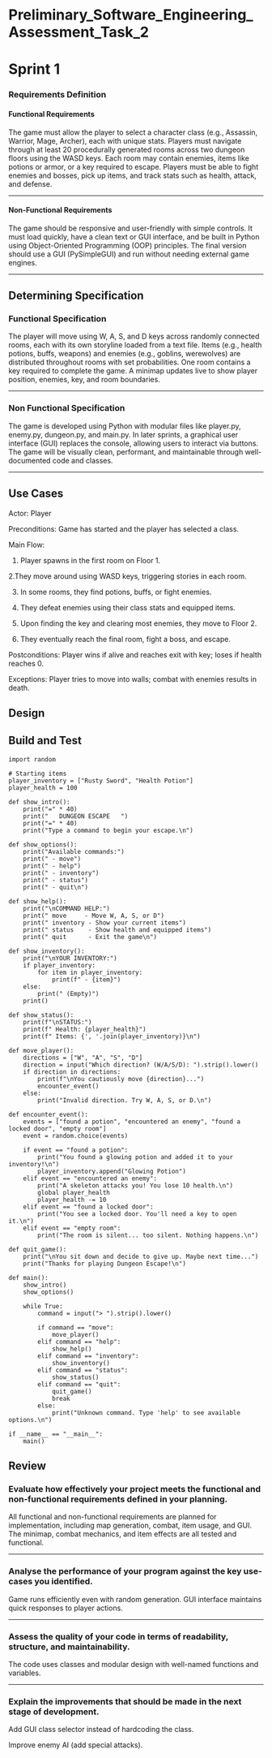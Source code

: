 # Preliminary_Software_Engineering_Assessment_Task_2
# Sprint 1
### Requirements Definition
#### Functional Requirements

The game must allow the player to select a character class (e.g., Assassin, Warrior, Mage, Archer), each with unique stats. Players must navigate through at least 20 procedurally generated rooms across two dungeon floors using the WASD keys. Each room may contain enemies, items like potions or armor, or a key required to escape. Players must be able to fight enemies and bosses, pick up items, and track stats such as health, attack, and defense.

---
#### Non-Functional Requirements

The game should be responsive and user-friendly with simple controls. It must load quickly, have a clean text or GUI interface, and be built in Python using Object-Oriented Programming (OOP) principles. The final version should use a GUI (PySimpleGUI) and run without needing external game engines.

---
## Determining Specification
### Functional Specification

The player will move using W, A, S, and D keys across randomly connected rooms, each with its own storyline loaded from a text file. Items (e.g., health potions, buffs, weapons) and enemies (e.g., goblins, werewolves) are distributed throughout rooms with set probabilities. One room contains a key required to complete the game. A minimap updates live to show player position, enemies, key, and room boundaries.

---
### Non Functional Specification

The game is developed using Python with modular files like player.py, enemy.py, dungeon.py, and main.py. In later sprints, a graphical user interface (GUI) replaces the console, allowing users to interact via buttons. The game will be visually clean, performant, and maintainable through well-documented code and classes.

---
## Use Cases
Actor: Player

Preconditions: Game has started and the player has selected a class.

Main Flow:

1. Player spawns in the first room on Floor 1.

2.They move around using WASD keys, triggering stories in each room.

3. In some rooms, they find potions, buffs, or fight enemies.

4. They defeat enemies using their class stats and equipped items.

5. Upon finding the key and clearing most enemies, they move to Floor 2.

6. They eventually reach the final room, fight a boss, and escape.

Postconditions: Player wins if alive and reaches exit with key; loses if health reaches 0.

Exceptions: Player tries to move into walls; combat with enemies results in death.
## Design
## Build and Test
```
import random

# Starting items
player_inventory = ["Rusty Sword", "Health Potion"]
player_health = 100

def show_intro():
    print("=" * 40)
    print("   DUNGEON ESCAPE   ")   
    print("=" * 40)
    print("Type a command to begin your escape.\n")

def show_options():
    print("Available commands:")
    print(" - move")
    print(" - help")
    print(" - inventory")
    print(" - status")
    print(" - quit\n")

def show_help():
    print("\nCOMMAND HELP:")
    print(" move     - Move W, A, S, or D")
    print(" inventory - Show your current items")
    print(" status    - Show health and equipped items")
    print(" quit      - Exit the game\n")

def show_inventory():
    print("\nYOUR INVENTORY:")
    if player_inventory:
        for item in player_inventory:
            print(f" - {item}")
    else:
        print(" (Empty)")
    print()

def show_status():
    print(f"\nSTATUS:")
    print(f" Health: {player_health}")
    print(f" Items: {', '.join(player_inventory)}\n")

def move_player():
    directions = ["W", "A", "S", "D"]
    direction = input("Which direction? (W/A/S/D): ").strip().lower()
    if direction in directions:
        print(f"\nYou cautiously move {direction}...")
        encounter_event()
    else:
        print("Invalid direction. Try W, A, S, or D.\n")

def encounter_event():
    events = ["found a potion", "encountered an enemy", "found a locked door", "empty room"]
    event = random.choice(events)
    
    if event == "found a potion":
        print("You found a glowing potion and added it to your inventory!\n")
        player_inventory.append("Glowing Potion")
    elif event == "encountered an enemy":
        print("A skeleton attacks you! You lose 10 health.\n")
        global player_health
        player_health -= 10
    elif event == "found a locked door":
        print("You see a locked door. You'll need a key to open it.\n")
    elif event == "empty room":
        print("The room is silent... too silent. Nothing happens.\n")

def quit_game():
    print("\nYou sit down and decide to give up. Maybe next time...")
    print("Thanks for playing Dungeon Escape!\n")

def main():
    show_intro()
    show_options()

    while True:
        command = input("> ").strip().lower()

        if command == "move":
            move_player()
        elif command == "help":
            show_help()
        elif command == "inventory":
            show_inventory()
        elif command == "status":
            show_status()
        elif command == "quit":
            quit_game()
            break
        else:
            print("Unknown command. Type 'help' to see available options.\n")

if __name__ == "__main__":
    main()

```
## Review
### Evaluate how effectively your project meets the functional and non-functional requirements defined in your planning.
All functional and non-functional requirements are planned for implementation, including map generation, combat, item usage, and GUI. The minimap, combat mechanics, and item effects are all tested and functional.

---
### Analyse the performance of your program against the key use-cases you identified.
Game runs efficiently even with random generation. GUI interface maintains quick responses to player actions.

---
### Assess the quality of your code in terms of readability, structure, and maintainability.
The code uses classes and modular design with well-named functions and variables. 

---
### Explain the improvements that should be made in the next stage of development.

Add GUI class selector instead of hardcoding the class.

Improve enemy AI (add special attacks).